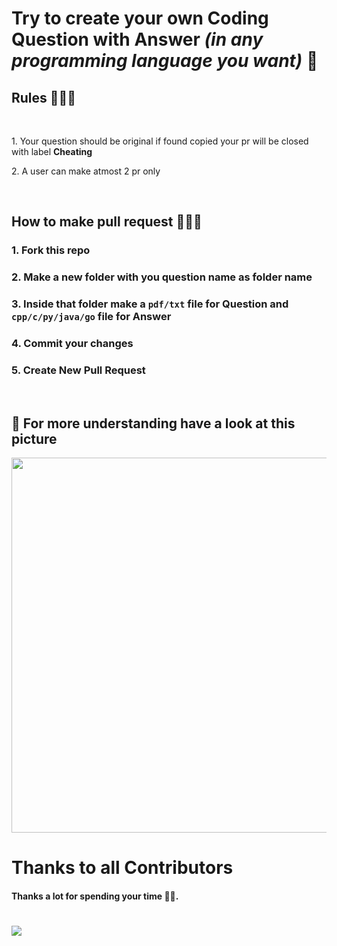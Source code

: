 # Try to create your own **Coding Question with Answer** _(in any programming language you want)_ 🤔

## Rules 📢📢📢

<br>
 <p>1. Your question should be original if found copied your pr will be closed with label <b>Cheating</b></p>
 <p>2. A user can make atmost 2 pr only </p>
<br>

## How to make pull request 📌📌📌

### 1. Fork this repo

### 2. Make a new folder with you question name as folder name

### 3. Inside that folder make a `pdf/txt` file for Question and `cpp/c/py/java/go` file for Answer

### 4. Commit your changes

### 5. Create New Pull Request

<br>

## 📍 For more understanding have a look at this picture

<img width=600px src = "https://i.imgur.com/6KE3C1g.png" >

# Thanks to all Contributors

#### Thanks a lot for spending your time 🫡🥳.

#

<a href="https://github.com/SomSingh23/Questions_HacktoberFest/graphs/contributors">
  <img src="https://contrib.rocks/image?repo=SomSingh23/Questions_HacktoberFest" />
</a>

#
